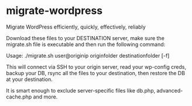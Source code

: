 # migrate-wordpress
Migrate WordPress efficiently, quickly, effectively, reliably

Download these files to your DESTINATION server, make sure the migrate.sh file is executable and then run the following command:

Usage: ./migrate.sh user@originip originfolder destinationfolder [-f]

This will connect via SSH to your origin server, read your wp-config creds, backup your DB, rsync all the files to your destination, then restore the DB at your destination.

It is smart enough to exclude server-specific files like db.php, advanced-cache.php and more.
